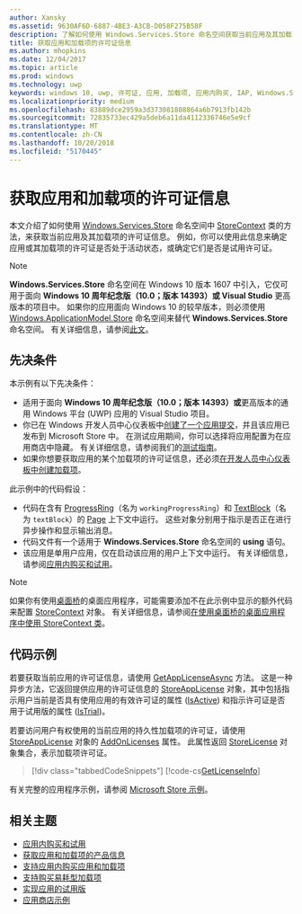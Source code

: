 ```yaml
---
author: Xansky
ms.assetid: 9630AF6D-6887-4BE3-A3CB-D058F275B58F
description: 了解如何使用 Windows.Services.Store 命名空间获取当前应用及其加载项的许可证信息。
title: 获取应用和加载项的许可证信息
ms.author: mhopkins
ms.date: 12/04/2017
ms.topic: article
ms.prod: windows
ms.technology: uwp
keywords: windows 10, uwp, 许可证, 应用, 加载项, 应用内购买, IAP, Windows.Services.Store
ms.localizationpriority: medium
ms.openlocfilehash: 83889dce2959a3d373081808864a6b7913fb142b
ms.sourcegitcommit: 72835733ec429a5deb6a11da4112336746e5e9cf
ms.translationtype: MT
ms.contentlocale: zh-CN
ms.lasthandoff: 10/20/2018
ms.locfileid: "5170445"
---
```

# <a name="get-license-info-for-apps-and-add-ons"></a>获取应用和加载项的许可证信息

本文介绍了如何使用 [Windows.Services.Store](https://msdn.microsoft.com/library/windows/apps/windows.services.store.aspx) 命名空间中 [StoreContext](https://msdn.microsoft.com/library/windows/apps/windows.services.store.storecontext.aspx) 类的方法，来获取当前应用及其加载项的许可证信息。 例如，你可以使用此信息来确定应用或其加载项的许可证是否处于活动状态，或确定它们是否是试用许可证。

> [!NOTE]
> **Windows.Services.Store** 命名空间在 Windows 10 版本 1607 中引入，它仅可用于面向 **Windows 10 周年纪念版（10.0；版本 14393）或 Visual Studio** 更高版本的项目中。 如果你的应用面向 Windows 10 的较早版本，则必须使用 [Windows.ApplicationModel.Store](https://msdn.microsoft.com/library/windows/apps/windows.applicationmodel.store.aspx) 命名空间来替代 **Windows.Services.Store** 命名空间。 有关详细信息，请参阅[此文](in-app-purchases-and-trials-using-the-windows-applicationmodel-store-namespace.md)。

## <a name="prerequisites"></a>先决条件

本示例有以下先决条件：
* 适用于面向 **Windows 10 周年纪念版（10.0；版本 14393）或**更高版本的通用 Windows 平台 (UWP) 应用的 Visual Studio 项目。
* 你已在 Windows 开发人员中心仪表板中[创建了一个应用提交](https://msdn.microsoft.com/windows/uwp/publish/app-submissions)，并且该应用已发布到 Microsoft Store 中。 在测试应用期间，你可以选择将应用配置为在应用商店中隐藏。 有关详细信息，请参阅我们的[测试指南](in-app-purchases-and-trials.md#testing)。
* 如果你想要获取应用的某个加载项的许可证信息，还必须[在开发人员中心仪表板中创建加载项](../publish/add-on-submissions.md)。

此示例中的代码假设：
* 代码在含有 [ProgressRing](https://msdn.microsoft.com/library/windows/apps/windows.ui.xaml.controls.progressring.aspx)（名为 ```workingProgressRing```）和 [TextBlock](https://msdn.microsoft.com/library/windows/apps/windows.ui.xaml.controls.textblock.aspx)（名为 ```textBlock```）的 [Page](https://msdn.microsoft.com/library/windows/apps/windows.ui.xaml.controls.page.aspx) 上下文中运行。 这些对象分别用于指示是否正在进行异步操作和显示输出消息。
* 代码文件有一个适用于 **Windows.Services.Store** 命名空间的 **using** 语句。
* 该应用是单用户应用，仅在启动该应用的用户上下文中运行。 有关详细信息，请参阅[应用内购买和试用](in-app-purchases-and-trials.md#api_intro)。

> [!NOTE]
> 如果你有使用[桌面桥](https://developer.microsoft.com/windows/bridges/desktop)的桌面应用程序，可能需要添加不在此示例中显示的额外代码来配置 [StoreContext](https://msdn.microsoft.com/library/windows/apps/windows.services.store.storecontext.aspx) 对象。 有关详细信息，请参阅[在使用桌面桥的桌面应用程序中使用 StoreContext 类](in-app-purchases-and-trials.md#desktop)。

## <a name="code-example"></a>代码示例

若要获取当前应用的许可证信息，请使用 [GetAppLicenseAsync](https://docs.microsoft.com/uwp/api/windows.services.store.storecontext.getapplicenseasync) 方法。 这是一种异步方法，它返回提供应用的许可证信息的 [StoreAppLicense](https://msdn.microsoft.com/library/windows/apps/windows.services.store.storeapplicense.aspx) 对象，其中包括指示用户当前是否具有使用应用的有效许可证的属性 ([IsActive](https://docs.microsoft.com/uwp/api/windows.services.store.storeapplicense.isactive)) 和指示许可证是否用于试用版的属性 ([IsTrial](https://docs.microsoft.com/uwp/api/windows.services.store.storeapplicense.istrial))。

若要访问用户有权使用的当前应用的持久性加载项的许可证，请使用 [StoreAppLicense](https://msdn.microsoft.com/library/windows/apps/windows.services.store.storeapplicense.aspx) 对象的 [AddOnLicenses](https://docs.microsoft.com/uwp/api/windows.services.store.storeapplicense.addonlicenses) 属性。 此属性返回 [StoreLicense](https://msdn.microsoft.com/library/windows/apps/windows.services.store.storelicense.aspx) 对象集合，表示加载项许可证。

> [!div class="tabbedCodeSnippets"]
[!code-cs[GetLicenseInfo](./code/InAppPurchasesAndLicenses_RS1/cs/GetLicenseInfoPage.xaml.cs#GetLicenseInfo)]

有关完整的应用程序示例，请参阅 [Microsoft Store 示例](https://github.com/Microsoft/Windows-universal-samples/tree/master/Samples/Store)。

## <a name="related-topics"></a>相关主题

* [应用内购买和试用](in-app-purchases-and-trials.md)
* [获取应用和加载项的产品信息](get-product-info-for-apps-and-add-ons.md)
* [支持应用内购买应用和加载项](enable-in-app-purchases-of-apps-and-add-ons.md)
* [支持购买易耗型加载项](enable-consumable-add-on-purchases.md)
* [实现应用的试用版](implement-a-trial-version-of-your-app.md)
* [应用商店示例](https://github.com/Microsoft/Windows-universal-samples/tree/master/Samples/Store)
